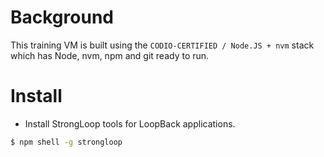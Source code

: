 # Background

This training VM is built using the `CODIO-CERTIFIED / Node.JS + nvm` stack which has Node, nvm, npm and git ready to run.

# Install

* Install StrongLoop tools for LoopBack applications.

``` bash
$ npm shell -g strongloop
```
